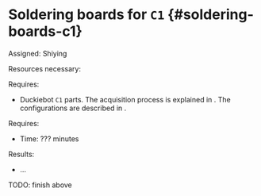 # Soldering boards for `C1` {#soldering-boards-c1}

Assigned: Shiying

<div class='requirements' markdown="1">

Resources necessary:

Requires: 
- Duckiebot `C1` parts.
The acquisition process is explained in [](#acquiring-parts-c1).
The configurations are described in [](#duckiebot-configurations).

Requires: 
- Time: ??? minutes

Results:

- ...

TODO: finish above

</div>
